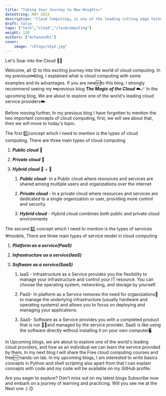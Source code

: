 ```yaml
---
title: "Taking Your Journey to New Heights✈️"
dateString: MAY 2023
description: "Cloud Computing☁️ is one of the leading cutting edge technology in the IT Industry🔥"
draft: false
tags: ["tech","cloud","cloudcomputing"]
weight: 120
authors: ["Achanandhi"]
cover:
    image: "/blogs/sky2.jpg"
---
```



Let's Soar into the Cloud 🏃‍♂️

Welcome, all 😊 to this exciting journey into the world of cloud computing. In my previous⏮️blog, I explained what is cloud computing with some examples and its advantages. If you are new🆕to this blog, I strongly recommend seeing my ⏮️previous blog **_The Magic of the Cloud_** ☁️🪄 In the upcoming blog, We are about to explore one of the world's leading cloud service providers☁️

Before moving further, In my previous blog I have forgotten to mention the two important concepts of cloud computing, first, we will see about that, then we will move to today's topic.

The first 1️⃣concept which I need to mention is the types of cloud computing, There are three main types of cloud computing

1. **_Public cloud_** 📢

3. **_Private cloud_** 🔏

5. _**Hybrid cloud**_ 📢 + 🔏
    1. **_Public cloud_**\- In a Public cloud where resources and services are shared among multiple users and organizations over the internet
    
    3. **_Private cloud_** - In a private cloud where resources and services are dedicated to a single organization or user, providing more control and security.
    
    5. **_Hybrid cloud_** - Hybrid cloud combines both public and private cloud environments

The second 2️⃣ concept which I need to mention is the types of services ⚒️models, There are three main types of service model in cloud computing

1. **_Platform as a service(PaaS)_**

3. **_Infrastructure as a service(IaaS)_**

5. **_Software as a service(SaaS)_**
    1. IaaS - Infrastructure as a Service provides you the flexibility to manage your infrastructure and control your IT resource. You can choose the operating system, networking, and storage by yourself.
    
    3. PaaS- In platform as a Service removes the need for organizations🏢 to manage the underlying infrastructure (usually hardware and operating systems) and allows you to focus on deploying and managing your applications.
    
    5. SaaS- Software as a Service provides you with a completed product that is run 🏃‍♂️and managed by the service provider. SaaS is like using the software directly without installing it on your own computer🖥️.

In Upcoming blogs, we are about to explore one of the world's leading cloud providers, and how as an individual we can learn the service provided by them, In my next blog I will share the Free cloud computing courses and free🆓 hands-on lab. In my upcoming blogs, I am interested to write basics concepts in Python and shell scripting also apart from that I can explain concepts with code and my code will be available on my GitHub profile.

Are you eager to explore? Don't miss out on my latest blogs Subscribe now and embark on a journey of learning and practicing. Will you see me at the Next one :) 😊
